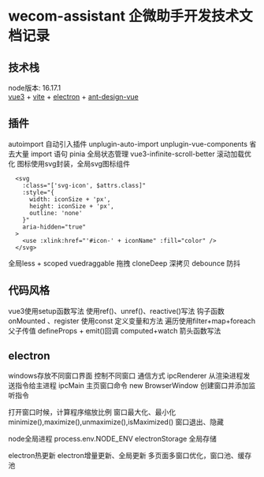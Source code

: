 # wecom-assistant 企微助手开发技术文档记录

## 技术栈
node版本: 16.17.1    
[vue3](https://cn.vuejs.org/) + [vite](https://cn.vitejs.dev/) + [electron](https://www.electronjs.org/zh/) + [ant-design-vue](https://www.antdv.com/components/overview-cn/)


## 插件
autoimport 自动引入插件
unplugin-auto-import
unplugin-vue-components 省去大量 import 语句
pinia 全局状态管理
vue3-infinite-scroll-better 滚动加载优化
图标使用svg封装，全局svg图标组件
```
  <svg
    :class="['svg-icon', $attrs.class]"
    :style="{
      width: iconSize + 'px',
      height: iconSize + 'px',
      outline: 'none'
    }"
    aria-hidden="true"
  >
    <use :xlink:href="'#icon-' + iconName" :fill="color" />
  </svg>
```
全局less + scoped
vuedraggable 拖拽
cloneDeep 深拷贝
debounce 防抖

## 代码风格
vue3使用setup函数写法
使用ref()、unref()、reactive()写法
钩子函数onMounted 、register
使用const 定义变量和方法
遍历使用filter+map+foreach
父子传值 defineProps + emit()回调
computed+watch
箭头函数写法

## electron
windows存放不同窗口界面
控制不同窗口
通信方式
ipcRenderer 从渲染进程发送指令给主进程
ipcMain 主页窗口命令
new BrowserWindow 创建窗口并添加监听指令

打开窗口时候，计算程序缩放比例
窗口最大化、最小化minimize(),maximize(),unmaximize(),isMaximized()
窗口退出、隐藏

node全局进程
process.env.NODE_ENV
electronStorage 全局存储

electron热更新
electron增量更新、全局更新
多页面多窗口优化，窗口池、缓存池


